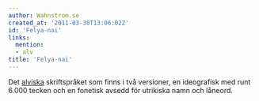 ```yaml
---
author: Wahnstrom.se
created_at: '2011-03-30T13:06:02Z'
id: 'Felya-nai'
links:
  mention:
  - alv
title: 'Felya-nai'
---
```


Det [alviska] skriftspråket som finns i två versioner, en ideografisk med runt 6.000 tecken och en
fonetisk avsedd för utrikiska namn och låneord.

  [alviska]: alv
